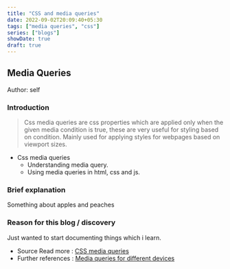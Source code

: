 ```yaml
---
title: "CSS and media queries"
date: 2022-09-02T20:09:40+05:30
tags: ["media queries", "css"]
series: ["blogs"]
showDate: true
draft: true
---
```


## Media Queries
Author: self

### Introduction
> Css media queries are css properties which are applied only when the given media condition is true, these are very useful for styling based on condition. Mainly used for applying styles for webpages based on viewport sizes.

- Css media queries
  - Understanding media query.
  - Using media queries in html, css and js.

### Brief explanation

Something about apples and peaches

### Reason for this blog / discovery
  Just wanted to start documenting things which i learn.
 
 * Source Read more : [CSS media queries](https://css-tricks.com/a-complete-guide-to-css-media-queries/)
 * Further references : 
  [Media queries for different devices](https://css-tricks.com/snippets/css/media-queries-for-standard-devices/)


